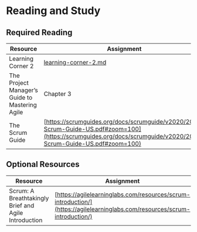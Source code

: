 # Reading and Study

## Required Reading

| Resource                                       | Assignment                                                                                                                                                       |
| ---------------------------------------------- | ---------------------------------------------------------------------------------------------------------------------------------------------------------------- |
| Learning Corner 2                              | [learning-corner-2.md](learning-corner-2.md "mention")                                                                                                           |
| The Project Manager’s Guide to Mastering Agile | Chapter 3                                                                                                                                                        |
| The Scrum Guide                                | [https://scrumguides.org/docs/scrumguide/v2020/2020-Scrum-Guide-US.pdf#zoom=100](https://scrumguides.org/docs/scrumguide/v2020/2020-Scrum-Guide-US.pdf#zoom=100) |

## Optional Resources

| Resource                                             | Assignment                                                                                                                 |
| ---------------------------------------------------- | -------------------------------------------------------------------------------------------------------------------------- |
| Scrum: A Breathtakingly Brief and Agile Introduction | [https://agilelearninglabs.com/resources/scrum-introduction/](https://agilelearninglabs.com/resources/scrum-introduction/) |
